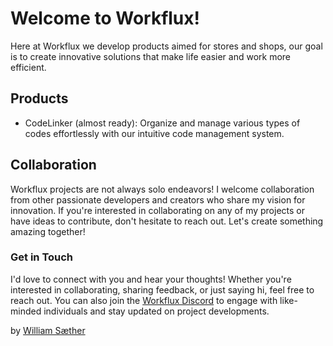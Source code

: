 # Welcome to Workflux!
Here at Workflux we develop products aimed for stores and shops, our goal is to create innovative solutions that make life easier and work more efficient.

## Products
- CodeLinker (almost ready): Organize and manage various types of codes effortlessly with our intuitive code management system.

<!-- 
- Queues (not started): Streamline customer flow and optimize service efficiency with our dynamic queue management solution.
- Localizer (in planning): Help users find products within stores easily with our location-based service for effortless shopping experiences.
-->

## Collaboration
Workflux projects are not always solo endeavors! I welcome collaboration from other passionate developers and creators who share my vision for innovation. If you're interested in collaborating on any of my projects or have ideas to contribute, don't hesitate to reach out. Let's create something amazing together!

### Get in Touch
I'd love to connect with you and hear your thoughts! Whether you're interested in collaborating, sharing feedback, or just saying hi, feel free to reach out. You can also join the [Workflux Discord](https://discord.gg/GxcPtwvX4P) to engage with like-minded individuals and stay updated on project developments.

by [William Sæther](https://github.com/williamsaether)
